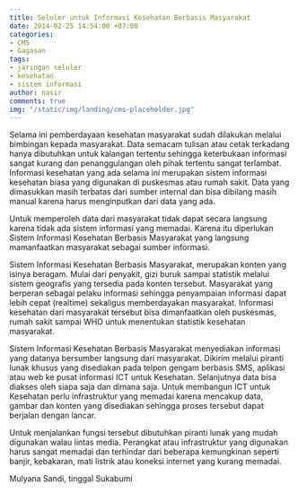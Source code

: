 ```yaml
---
title: Seluler untuk Informasi Kesehatan Berbasis Masyarakat
date: 2014-02-25 14:54:00 +07:00
categories:
- CMS
- Gagasan
tags:
- jaringan seluler
- kesehatan
- sistem informasi
author: nasir
comments: true
img: "/static/img/landing/cms-placeholder.jpg"
---
```


Selama ini pemberdayaan kesehatan masyarakat sudah dilakukan melalui bimbingan kepada masyarakat. Data semacam tulisan atau cetak terkadang hanya dibutuhkan untuk kalangan tertentu sehingga keterbukaan informasi sangat kurang dan penanggulangan oleh pihak tertentu sangat terlambat. Informasi kesehatan yang ada selama ini merupakan sistem informasi kesehatan biasa yang digunakan di puskesmas atau rumah sakit. Data yang dimasukkan masih terbatas dari sumber internal dan bisa dibilang masih manual karena harus menginputkan dari data yang ada.

Untuk memperoleh data dari masyarakat tidak dapat secara langsung karena tidak ada sistem informasi yang memadai. Karena itu diperlukan Sistem Informasi Kesehatan Berbasis Masyarakat yang langsung mamanfaatkan masyarakat sebagai sumber informasi.

Sistem Informasi Kesehatan Berbasis Masyarakat, merupakan konten yang isinya beragam. Mulai dari penyakit, gizi buruk sampai statistik melalui sistem geografis yang tersedia pada konten tersebut. Masyarakat yang berperan sebagai pelaku informasi sehingga penyampaian informasi dapat lebih cepat (realtime) sekaligus memberdayakan masyarakat. Informasi kesehatan dari masyarakat tersebut bisa dimanfaatkan oleh puskesmas, rumah sakit sampai WHO untuk menentukan statistik kesehatan masyarakat.

Sistem Informasi Kesehatan Berbasis Masyarakat menyediakan informasi yang datanya bersumber langsung dari masyarakat. Dikirim melalui piranti lunak khusus yang disediakan pada telpon gengam berbasis SMS, aplikasi atau web ke pusat informasi ICT untuk Kesehatan. Selanjutnya data bisa diakses oleh siapa saja dan dimana saja. Untuk membangun ICT untuk Kesehatan perlu infrastruktur yang memadai karena mencakup data, gambar dan konten yang disediakan sehingga proses tersebut dapat berjalan dengan lancar.

Untuk menjalankan fungsi tersebut dibutuhkan piranti lunak yang mudah digunakan walau lintas media. Perangkat atau infrastruktur yang digunakan harus sangat memadai dan terhindar dari beberapa kemungkinan seperti banjir, kebakaran, mati listrik atau koneksi internet yang kurang memadai.

Mulyana Sandi, tinggal Sukabumi